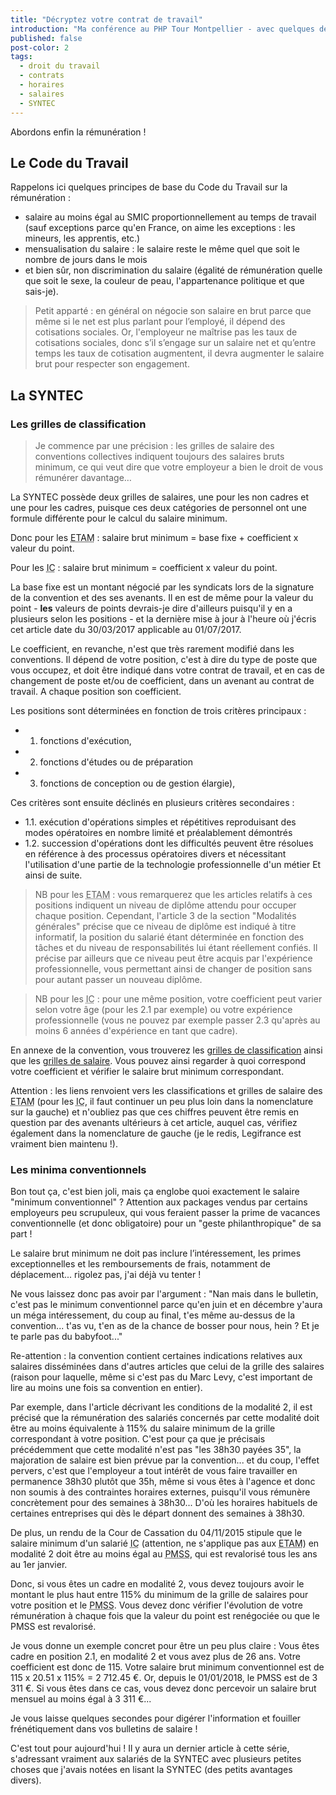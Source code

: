 ```yaml
---
title: "Décryptez votre contrat de travail"
introduction: "Ma conférence au PHP Tour Montpellier - avec quelques détails en plus. Contrats, horaires, salaires avec un focus sur la SYNTEC"
published: false
post-color: 2
tags:
  - droit du travail
  - contrats
  - horaires
  - salaires
  - SYNTEC
---
```


Abordons enfin la rémunération ! 

## Le Code du Travail

Rappelons ici quelques principes de base du Code du Travail sur la rémunération : 
 - salaire au moins égal au SMIC proportionnellement au temps de travail (sauf exceptions parce qu'en France, on aime les exceptions : les mineurs, les apprentis, etc.)
 - mensualisation du salaire : le salaire reste le même quel que soit le nombre de jours dans le mois
 - et bien sûr, non discrimination du salaire (égalité de rémunération quelle que soit le sexe, la couleur de peau, l'appartenance politique et que sais-je). 

> Petit apparté : en général on négocie son salaire en brut parce que même si le net est plus parlant pour l’employé, il dépend des cotisations sociales. Or, l'employeur ne maîtrise pas les taux de cotisations sociales, donc s’il s’engage sur un salaire net et qu’entre temps les taux de cotisation augmentent, il devra augmenter le salaire brut pour respecter son engagement. 

## La SYNTEC

### Les grilles de classification

> Je commence par une précision : les grilles de salaire des conventions collectives indiquent toujours des salaires bruts minimum, ce qui veut dire que votre employeur a bien le droit de vous rémunérer davantage…

La SYNTEC possède deux grilles de salaires, une pour les non cadres et une pour les cadres, puisque ces deux catégories de personnel ont une formule différente pour le calcul du salaire minimum. 

Donc pour les <abbr title="Employés, Techniciens et Agents de Maîtrise">ETAM</abbr> : salaire brut minimum = base fixe + coefficient x valeur du point.

Pour les <abbr title="Ingénieurs et cadres">IC</abbr> : salaire brut minimum = coefficient x valeur du point.

La base fixe est un montant négocié par les syndicats lors de la signature de la convention et des ses avenants. Il en est de même pour la valeur du point - **les** valeurs de points devrais-je dire d'ailleurs puisqu'il y en a plusieurs selon les positions - et la dernière mise à jour à l'heure où j'écris cet article date du 30/03/2017 applicable au 01/07/2017. 

Le coefficient, en revanche, n'est que très rarement modifié dans les conventions. Il dépend de votre position, c'est à dire du type de poste que vous occupez, et doit être indiqué dans votre contrat de travail, et en cas de changement de poste et/ou de coefficient, dans un avenant au contrat de travail. A chaque position son coefficient.

Les positions sont déterminées en fonction de trois critères principaux : 
 - 1. fonctions d'exécution, 
 - 2. fonctions d'études ou de préparation
 - 3. fonctions de conception ou de gestion élargie), 

Ces critères sont ensuite déclinés en plusieurs critères secondaires : 
 - 1.1. exécution d'opérations simples et répétitives reproduisant des modes opératoires en nombre limité et préalablement démontrés
 - 1.2. succession d'opérations dont les difficultés peuvent être résolues en référence à des processus opératoires divers et nécessitant l'utilisation d'une partie de la technologie professionnelle d'un métier
Et ainsi de suite. 

> NB pour les <abbr title="Employés, Techniciens et Agents de Maîtrise">ETAM</abbr> : vous remarquerez que les articles relatifs à ces positions indiquent un niveau de diplôme attendu pour occuper chaque position. Cependant, l'article 3 de la section "Modalités générales" précise que ce niveau de diplôme est indiqué à titre informatif, la position du salarié étant déterminée en fonction des tâches et du niveau de responsabilités lui étant réellement confiés. Il précise par ailleurs que ce niveau peut être acquis par l'expérience professionnelle, vous permettant ainsi de changer de position sans pour autant passer un nouveau diplôme. 

> NB pour les <abbr title="Ingénieurs et cadres">IC</abbr> : pour une même position, votre coefficient peut varier selon votre âge (pour les 2.1 par exemple) ou votre expérience professionnelle (vous ne pouvez par exemple passer 2.3 qu'après au moins 6 années d'expérience en tant que cadre). 

En annexe de la convention, vous trouverez les [grilles de classification](https://www.legifrance.gouv.fr/affichIDCC.do?cidTexte=KALITEXT000005679903&idSectionTA=KALISCTA000005724161&idConvention=KALICONT000005635173&dateTexte=29990101) ainsi que les [grilles de salaire](https://www.legifrance.gouv.fr/affichIDCC.do;jsessionid=F458E7E60355D32452E881E06AF72B8A.tplgfr25s_1?idSectionTA=KALISCTA000035330683&cidTexte=KALITEXT000035330676&idConvention=KALICONT000005635173&dateTexte=29990101). Vous pouvez ainsi regarder à quoi correspond votre coefficient et vérifier le salaire brut minimum correspondant. 

Attention : les liens renvoient vers les classifications et grilles de salaire des <abbr title="Employés, Techniciens et Agents de Maîtrise">ETAM</abbr> (pour les <abbr title="Ingénieurs et cadres">IC</abbr>, il faut continuer un peu plus loin dans la nomenclature sur la gauche) et n'oubliez pas que ces chiffres peuvent être remis en question par des avenants ultérieurs à cet article, auquel cas, vérifiez également dans la nomenclature de gauche (je le redis, Legifrance est vraiment bien maintenu !). 

### Les minima conventionnels

Bon tout ça, c'est bien joli, mais ça englobe quoi exactement le salaire "minimum conventionnel" ? Attention aux packages vendus par certains employeurs peu scrupuleux, qui vous feraient passer la prime de vacances conventionnelle (et donc obligatoire) pour un "geste philanthropique" de sa part !

Le salaire brut minimum ne doit pas inclure l’intéressement, les primes exceptionnelles et les remboursements de frais, notamment de déplacement... rigolez pas, j'ai déjà vu tenter !

Ne vous laissez donc pas avoir par l'argument : "Nan mais dans le bulletin, c'est pas le minimum conventionnel parce qu'en juin et en décembre y'aura un méga intéressement, du coup au final, t'es même au-dessus de la convention... t'as vu, t'en as de la chance de bosser pour nous, hein ? Et je te parle pas du babyfoot..." 

Re-attention : la convention contient certaines indications relatives aux salaires disséminées dans d'autres articles que celui de la grille des salaires (raison pour laquelle, même si c'est pas du Marc Levy, c'est important de lire au moins une fois sa convention en entier). 

Par exemple, dans l'article décrivant les conditions de la modalité 2, il est précisé que la rémunération des salariés concernés par cette modalité doit être au moins équivalente à 115% du salaire minimum de la grille correspondant à votre position. C'est pour ça que je précisais précédemment que cette modalité n'est pas "les 38h30 payées 35", la majoration de salaire est bien prévue par la convention... et du coup, l'effet pervers, c'est que l'employeur a tout intérêt de vous faire travailler en permanence 38h30 plutôt que 35h, même si vous êtes à l'agence et donc non soumis à des contraintes horaires externes, puisqu'il vous rémunère concrètement pour des semaines à 38h30... D'où les horaires habituels de certaines entreprises qui dès le départ donnent des semaines à 38h30. 

De plus, un rendu de la Cour de Cassation du 04/11/2015 stipule que le salaire minimum d'un salarié <abbr title="Ingénieurs et cadres">IC</abbr> (attention, ne s'applique pas aux <abbr title="Employés, Techniciens et Agents de Maîtrise">ETAM</abbr>) en modalité 2 doit être au moins égal au <abbr title="Plafond Mensuel de la Sécurité Sociale">PMSS</abbr>, qui est revalorisé tous les ans au 1er janvier. 

Donc, si vous êtes un cadre en modalité 2, vous devez toujours avoir le montant le plus haut entre 115% du minimum de la grille de salaires pour votre position et le <abbr title="Plafond Mensuel de la Sécurité Sociale">PMSS</abbr>. Vous devez donc vérifier l'évolution de votre rémunération à chaque fois que la valeur du point est renégociée ou que le PMSS est revalorisé. 

Je vous donne un exemple concret pour être un peu plus claire : 
Vous êtes cadre en position 2.1, en modalité 2 et vous avez plus de 26 ans. Votre coefficient est donc de 115. Votre salaire brut minimum conventionnel est de 115 x 20.51 x 115% = 2 712.45 €. 
Or, depuis le 01/01/2018, le PMSS est de 3 311 €. Si vous êtes dans ce cas, vous devez donc percevoir un salaire brut mensuel au moins égal à 3 311 €... 

Je vous laisse quelques secondes pour digérer l'information et fouiller frénétiquement dans vos bulletins de salaire !


C'est tout pour aujourd'hui ! Il y aura un dernier article à cette série, s'adressant vraiment aux salariés de la SYNTEC avec plusieurs petites choses que j'avais notées en lisant la SYNTEC (des petits avantages divers). 





